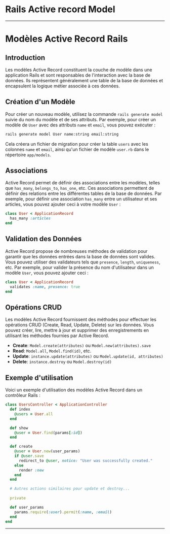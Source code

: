 # Rails Active record Model


---

# Modèles Active Record Rails

## Introduction

Les modèles Active Record constituent la couche de modèle dans une application Rails et sont responsables de l'interaction avec la base de données. Ils représentent généralement une table de la base de données et encapsulent la logique métier associée à ces données.

## Création d'un Modèle

Pour créer un nouveau modèle, utilisez la commande `rails generate model` suivie du nom du modèle et de ses attributs. Par exemple, pour créer un modèle de `User` avec des attributs `name` et `email`, vous pouvez exécuter :

```bash
rails generate model User name:string email:string
```

Cela créera un fichier de migration pour créer la table `users` avec les colonnes `name` et `email`, ainsi qu'un fichier de modèle `user.rb` dans le répertoire `app/models`.

## Associations

Active Record permet de définir des associations entre les modèles, telles que `has_many`, `belongs_to`, `has_one`, etc. Ces associations permettent de définir des relations entre les différentes tables de la base de données. Par exemple, pour définir une association `has_many` entre un utilisateur et ses articles, vous pouvez ajouter ceci à votre modèle `User` :

```ruby
class User < ApplicationRecord
  has_many :articles
end
```

## Validation des Données

Active Record propose de nombreuses méthodes de validation pour garantir que les données entrées dans la base de données sont valides. Vous pouvez utiliser des validateurs tels que `presence`, `length`, `uniqueness`, etc. Par exemple, pour valider la présence du nom d'utilisateur dans un modèle `User`, vous pouvez ajouter ceci :

```ruby
class User < ApplicationRecord
  validates :name, presence: true
end
```

## Opérations CRUD

Les modèles Active Record fournissent des méthodes pour effectuer les opérations CRUD (Create, Read, Update, Delete) sur les données. Vous pouvez créer, lire, mettre à jour et supprimer des enregistrements en utilisant les méthodes fournies par Active Record.

- **Create**: `Model.create(attributes)` ou `Model.new(attributes).save`
- **Read**: `Model.all`, `Model.find(id)`, etc.
- **Update**: `instance.update(attributes)` ou `Model.update(id, attributes)`
- **Delete**: `instance.destroy` ou `Model.destroy(id)`

## Exemple d'utilisation

Voici un exemple d'utilisation des modèles Active Record dans un contrôleur Rails :

```ruby
class UsersController < ApplicationController
  def index
    @users = User.all
  end

  def show
    @user = User.find(params[:id])
  end

  def create
    @user = User.new(user_params)
    if @user.save
      redirect_to @user, notice: "User was successfully created."
    else
      render :new
    end
  end

  # Autres actions similaires pour update et destroy...
  
  private

  def user_params
    params.require(:user).permit(:name, :email)
  end
end
```

---


